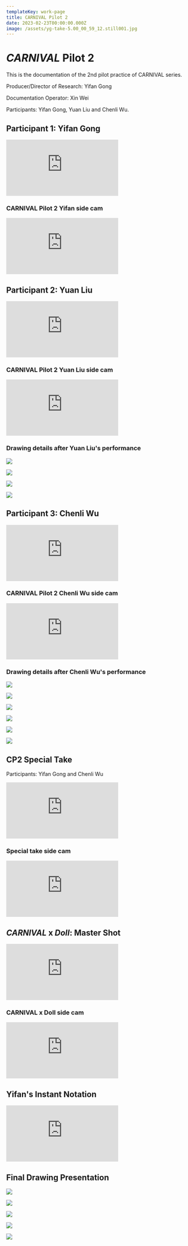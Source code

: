 ```yaml
---
templateKey: work-page
title: CARNIVAL Pilot 2
date: 2023-02-23T00:00:00.000Z
image: /assets/yg-take-5.00_00_59_12.still001.jpg
---
```

# *CARNIVAL*﻿ Pilot 2

<div class="lines-1"></div>

T﻿his is the documentation of the 2nd pilot practice of CARNIVAL series. 

Producer/Director of Research:
Yifan Gong

Documentation Operator:
Xin Wei

Participants: Yifan Gong, Yuan Liu and Chenli Wu. 

<div class="lines-1"></div>

## Participant 1: Yifan Gong

<div class="video-container"><iframe src="https://www.youtube.com/embed/8KdXT2xBujA" class="video" frameborder="0" allow="accelerometer; autoplay; encrypted-media; gyroscope; picture-in-picture" allowfullscreen></iframe></div>

### CARNIVAL Pilot 2 Yifan side cam

<div class="video-container"><iframe src="https://www.youtube.com/embed/DvB1hJiCJxw" class="video" frameborder="0" allow="accelerometer; autoplay; encrypted-media; gyroscope; picture-in-picture" allowfullscreen></iframe></div>

## Participant 2: Yuan Liu

<div class="video-container"><iframe src="https://www.youtube.com/embed/ovinyGm8AnA" class="video" frameborder="0" allow="accelerometer; autoplay; encrypted-media; gyroscope; picture-in-picture" allowfullscreen></iframe></div>

### CARNIVAL Pilot 2 Yuan Liu side cam

<div class="video-container"><iframe src="https://www.youtube.com/embed/cPkQrw98u8E" class="video" frameborder="0" allow="accelerometer; autoplay; encrypted-media; gyroscope; picture-in-picture" allowfullscreen></iframe></div>

### D﻿rawing details after Yuan Liu's performance

<div class="lines-1"></div>

![](/assets/正面.jpg)

![](/assets/细节.jpg)

![](/assets/左侧细节-2-.jpg)

![](/assets/右侧细节.jpg)

## Participant 3: Chenli Wu

<div class="video-container"><iframe src="https://www.youtube.com/embed/luuC9ZGrp3Y" class="video" frameborder="0" allow="accelerometer; autoplay; encrypted-media; gyroscope; picture-in-picture" allowfullscreen></iframe></div>

### CARNIVAL Pilot 2 Chenli Wu side cam

<div class="video-container"><iframe src="https://www.youtube.com/embed/qgmhkfas5jc" class="video" frameborder="0" allow="accelerometer; autoplay; encrypted-media; gyroscope; picture-in-picture" allowfullscreen></iframe></div>

### D﻿rawing details after Chenli Wu's performance

![](/assets/左侧细节.jpg)

![](/assets/中部.jpg)

![](/assets/cw右侧细节.jpg)

![](/assets/细节1.jpg)

![](/assets/细节2.jpg)

![](/assets/细节3.jpg)

## CP﻿2 Special Take

P﻿articipants: Yifan Gong and Chenli Wu

<div class="video-container"><iframe src="https://www.youtube.com/embed/_JMpMimE5-w" class="video" frameborder="0" allow="accelerometer; autoplay; encrypted-media; gyroscope; picture-in-picture" allowfullscreen></iframe></div>

### S﻿pecial take side cam

<div class="video-container"><iframe src="https://www.youtube.com/embed/FaTRp8l0xQE" class="video" frameborder="0" allow="accelerometer; autoplay; encrypted-media; gyroscope; picture-in-picture" allowfullscreen></iframe></div>

## *CARNIVAL*﻿ x *DoII*: Master Shot

<div class="video-container"><iframe src="https://www.youtube.com/embed/ZNj4Ic91KOs" class="video" frameborder="0" allow="accelerometer; autoplay; encrypted-media; gyroscope; picture-in-picture" allowfullscreen></iframe></div>

### CARNIVAL﻿ x DoII side cam

<div class="video-container"><iframe src="https://www.youtube.com/embed/1W4rduB-3y4" class="video" frameborder="0" allow="accelerometer; autoplay; encrypted-media; gyroscope; picture-in-picture" allowfullscreen></iframe></div>

## Yifan's Instant Notation

<div class="video-container"><iframe src="https://www.youtube.com/embed/Y0Mzp4qePbQ" class="video" frameborder="0" allow="accelerometer; autoplay; encrypted-media; gyroscope; picture-in-picture" allowfullscreen></iframe></div>

## F﻿inal Drawing Presentation

![](/assets/f全图.jpg)

![](/assets/f左边细节.jpg)

![](/assets/f右侧细节2.jpg)

![](/assets/f中部细节.jpg)

![](/assets/f中部细节2.jpg)